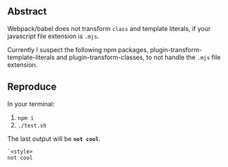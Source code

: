 ## Abstract

Webpack/babel does not transform `class` and template literals,
if your javascript file extension is `.mjs`.

Currently I suspect the following npm packages,
plugin-transform-template-literals and plugin-transform-classes,
to not handle the `.mjs` file extension.

## Reproduce

In your terminal:

1. `npm i`
2. `./test.sh`

The last output will be **`not cool`**.

```
`<style>
not cool
```
